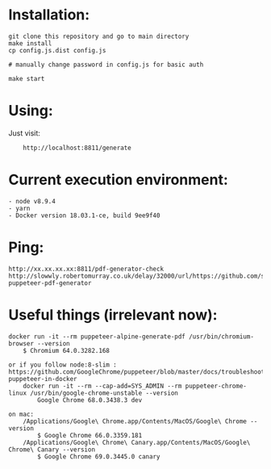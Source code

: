 
# Installation:

    git clone this repository and go to main directory
    make install
    cp config.js.dist config.js
    
    # manually change password in config.js for basic auth
    
    make start
    

# Using:
    
Just visit:

        http://localhost:8811/generate

    
# Current execution environment:

    - node v8.9.4
    - yarn
    - Docker version 18.03.1-ce, build 9ee9f40  
    
# Ping:
    
    http://xx.xx.xx.xx:8811/pdf-generator-check 
    http://slowwly.robertomurray.co.uk/delay/32000/url/https://github.com/stopsopa/docker-puppeteer-pdf-generator
    
# Useful things (irrelevant now):  
        
    docker run -it --rm puppeteer-alpine-generate-pdf /usr/bin/chromium-browser --version        
        $ Chromium 64.0.3282.168
        
    or if you follow node:8-slim : https://github.com/GoogleChrome/puppeteer/blob/master/docs/troubleshooting.md#running-puppeteer-in-docker
        docker run -it --rm --cap-add=SYS_ADMIN --rm puppeteer-chrome-linux /usr/bin/google-chrome-unstable --version
            Google Chrome 68.0.3438.3 dev
        
    on mac:
        /Applications/Google\ Chrome.app/Contents/MacOS/Google\ Chrome --version
            $ Google Chrome 66.0.3359.181
        /Applications/Google\ Chrome\ Canary.app/Contents/MacOS/Google\ Chrome\ Canary --version
            $ Google Chrome 69.0.3445.0 canary
   

